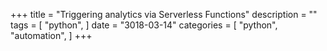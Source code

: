 +++
title = "Triggering analytics via Serverless Functions"
description = ""
tags = [
    "python",
]
date = "3018-03-14"
categories = [
    "python",
    "automation",
]
+++
